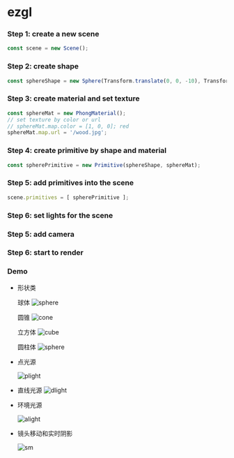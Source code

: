 # ezgl

### Step 1: create a new scene
```ts
const scene = new Scene();
```

### Step 2: create shape
```ts
const sphereShape = new Sphere(Transform.translate(0, 0, -10), Transform.translate(0, 0, 10), 5);

```

### Step 3: create material and set texture
```ts
const sphereMat = new PhongMaterial();
// set texture by color or url
// sphereMat.map.color = [1, 0, 0]; red
sphereMat.map.url = '/wood.jpg';
```

### Step 4: create primitive by shape and material
```ts
const spherePrimitive = new Primitive(sphereShape, sphereMat);
```

### Step 5: add primitives into the scene
```ts
scene.primitives = [ spherePrimitive ];
```

### Step 6: set lights for the scene

### Step 5: add camera

### Step 6: start to render

### Demo

* 形状类

  球体
  ![sphere](./public/sphere.png)

  圆锥
  ![cone](./public/cone.png)

  立方体
  ![cube](./public/cube.png)

  圆柱体
  ![sphere](./public/clinder.png)

* 点光源

  ![plight](./public/sphere.png)
  
* 直线光源
  ![dlight](./public/dLight.png)
* 环境光源

  ![alight](./public/aLight.png)

* 镜头移动和实时阴影

  ![sm](./public/sm.gif)